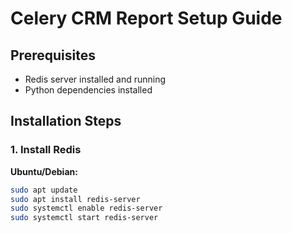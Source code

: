 # Celery CRM Report Setup Guide

## Prerequisites

- Redis server installed and running
- Python dependencies installed

## Installation Steps

### 1. Install Redis

**Ubuntu/Debian:**

```bash
sudo apt update
sudo apt install redis-server
sudo systemctl enable redis-server
sudo systemctl start redis-server
```
